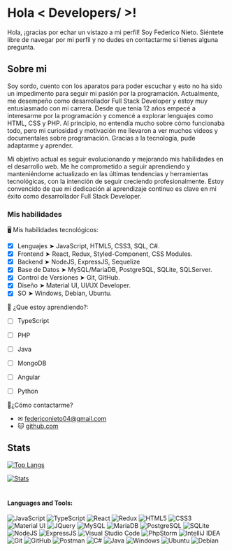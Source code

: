 <h1>Hola < Developers/ >! </h1>
Hola, ¡gracias por echar un vistazo a mi perfil! Soy Federico Nieto. Siéntete libre de navegar por mi perfil y no dudes en contactarme si tienes alguna pregunta.

<h2> Sobre mi </h2>

Soy sordo, cuento con los aparatos para poder escuchar y esto no ha sido un impedimento para seguir mi pasión por la programación.
Actualmente, me desempeño como desarrollador Full Stack Developer y estoy muy entusiasmado con mi carrera. Desde que tenia 12 años empecé a interesarme por la programación y comencé a explorar lenguajes como HTML, CSS y PHP. Al principio, no entendía mucho sobre cómo funcionaba todo, pero mi curiosidad y motivación me llevaron a ver muchos videos y documentales sobre programación. Gracias a la tecnología, pude adaptarme y aprender.

Mi objetivo actual es seguir evolucionando y mejorando mis habilidades en el desarrollo web. Me he comprometido a seguir aprendiendo y manteniéndome actualizado en las últimas tendencias y herramientas tecnológicas, con la intención de seguir creciendo profesionalmente. Estoy convencido de que mi dedicación al aprendizaje continuo es clave en mi éxito como desarrollador Full Stack Developer.

<h3>Mis habilidades</h3>

🖥 Mis habilidades tecnológicos:
- [x] Lenguajes ➤ JavaScript, HTML5, CSS3, SQL, C#.
- [x] Frontend ➤ React, Redux, Styled-Component, CSS Modules.
- [x] Backend ➤ NodeJS, ExpressJS, Sequelize
- [x] Base de Datos ➤ MySQL/MariaDB, PostgreSQL, SQLite, SQLServer.
- [x] Control de Versiones ➤ Git, GitHub.
- [x] Diseño ➤ Material UI, UI/UX Developer.
- [x] SO ➤ Windows, Debian, Ubuntu.

🔎 ¿Que estoy aprendiendo?:
- [ ] TypeScript
- [ ] PHP
- [ ] Java
- [ ] MongoDB
- [ ] Angular
- [ ] Python


 👤¿Cómo contactarme?
- ✉ federiconieto04@gmail.com
- 🐱 [github.com](https://github.com/Fede-Coder)
 
 <h2>Stats</h2>
 
 [![Top Langs](https://github-readme-stats-git-masterrstaa-rickstaa.vercel.app/api/top-langs/?username=Fede-Coder&theme=tokyonight)](https://github-readme-stats-git-masterrstaa-rickstaa.vercel.app/api/top-langs/?username=Fede-Coder&theme=tokyonight)

 [![Stats](https://github-readme-stats.vercel.app/api?username=Fede-Coder&show_icons=true&theme=tokyonight)](https://github-readme-stats.vercel.app/api?username=Fede-Coder&show_icons=true&theme=tokyonight)
 
  
 #  
#### Languages and Tools:
![JavaScript](https://img.shields.io/badge/JavaScript-%23323330.svg?style=flat&logo=Javascript&logoColor=%23F7DF1E) 
![TypeScript](https://img.shields.io/badge/TypesSript-%23007ACC.svg?style=flat&logo=typescript&logoColor=white)
![React](https://img.shields.io/badge/React-%2320232a.svg?style=flat&logo=React&logoColor=%2361DAFB) 
![Redux](https://img.shields.io/badge/Redux-%23593d88.svg?style=flat&logo=redux&logoColor=white) 
![HTML5](https://img.shields.io/badge/HTML5-%23E34F26.svg?style=flat&logo=html5&logoColor=white)
![CSS3](https://img.shields.io/badge/CSS3-%231572B6.svg?style=flat&logo=CSS3&logoColor=white)
![Material UI](https://img.shields.io/badge/MUI-%23007FFF.svg?style=flat-square&logo=MUI&logoColor=white)
![JQuery](https://img.shields.io/badge/JQuery-%230769AD.svg?style=flat&logo=jquery&logoColor=white)
![MySQL](https://img.shields.io/badge/MySQL-%234479A1.svg?style=flat&logo=mysql&logoColor=white)
![MariaDB](https://img.shields.io/badge/MariaDB-%23003545.svg?style=flat&logo=mariadb&logoColor=white)
![PostgreSQL](https://img.shields.io/badge/PostgreSQL-%234169E1.svg?style=flat&logo=postgresql&logoColor=white)
![SQLite](https://img.shields.io/badge/SQLite-%2307405e.svg?style=flat&logo=sqlite&logoColor=white)
![NodeJS](https://img.shields.io/badge/NodeJS-43853D?style=flat&logo=node.js&logoColor=white)
![ExpressJS](https://img.shields.io/badge/ExpressJS-%23404d59.svg?style=flat&logo=express&logoColor=%2361DAFB)
![Visual Studio Code](https://img.shields.io/badge/Visual%20Studio%20Code-blue?logo=visual-studio-code)
![PhpStorm](https://img.shields.io/badge/PhpStorm-black?logo=phpstorm)
![IntelliJ IDEA](https://img.shields.io/badge/IntelliJ%20IDEA-black.svg?style=flat&logo=intellij-idea&logoColor=white)
![Git](https://img.shields.io/badge/Git-%23F05033.svg?style=flat&logo=git&logoColor=white)
![GitHub](https://img.shields.io/badge/GitHub-%23121011.svg?style=flat&logo=github&logoColor=white)
![Postman](https://img.shields.io/badge/Postman-FF6C37?style=flat&logo=postman&logoColor=white)
![C#](https://img.shields.io/badge/C%23-239120?logo=c-sharp)
![Java](https://img.shields.io/badge/Java-%23ED8B00.svg?style=flat&logo=java&logoColor=white)
![Windows](https://img.shields.io/badge/Windows-0078D6?style=flat-square&logo=windows&logoColor=white)
![Ubuntu](https://img.shields.io/badge/Ubuntu-E95420?style=flat-square&logo=ubuntu&logoColor=white)
![Debian](https://img.shields.io/badge/Debian-A81D33?style=flat-square&logo=debian&logoColor=white)
